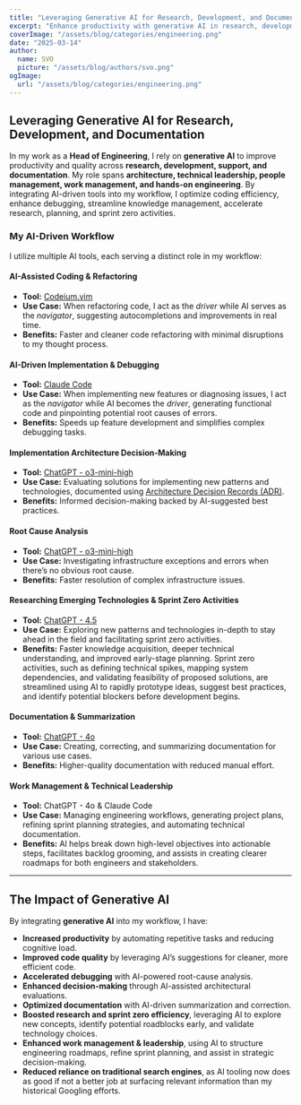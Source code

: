 ```yaml
---
title: "Leveraging Generative AI for Research, Development, and Documentation"
excerpt: "Enhance productivity with generative AI in research, development, and documentation. From AI-assisted coding and debugging to architectural decisions and sprint planning, this structured approach streamlines workflows and improves efficiency."
coverImage: "/assets/blog/categories/engineering.png"
date: "2025-03-14"
author:
  name: SVO
  picture: "/assets/blog/authors/svo.png"
ogImage:
  url: "/assets/blog/categories/engineering.png"
---
```


## Leveraging Generative AI for Research, Development, and Documentation

In my work as a **Head of Engineering**, I rely on **generative AI** to improve productivity and quality across **research, development, support, and documentation**. My role spans **architecture, technical leadership, people management, work management, and hands-on engineering**. By integrating AI-driven tools into my workflow, I optimize coding efficiency, enhance debugging, streamline knowledge management, accelerate research, planning, and sprint zero activities.

### My AI-Driven Workflow

I utilize multiple AI tools, each serving a distinct role in my workflow:

#### **AI-Assisted Coding & Refactoring**

- **Tool:** [Codeium.vim](https://github.com/Exafunction/codeium.vim)
- **Use Case:** When refactoring code, I act as the _driver_ while AI serves as the _navigator_, suggesting autocompletions and improvements in real time.
- **Benefits:** Faster and cleaner code refactoring with minimal disruptions to my thought process.

#### **AI-Driven Implementation & Debugging**

- **Tool:** [Claude Code](https://docs.anthropic.com/en/docs/agents-and-tools/claude-code/overview)
- **Use Case:** When implementing new features or diagnosing issues, I act as the _navigator_ while AI becomes the _driver_, generating functional code and pinpointing potential root causes of errors.
- **Benefits:** Speeds up feature development and simplifies complex debugging tasks.

#### **Implementation Architecture Decision-Making**

- **Tool:** [ChatGPT - o3-mini-high](https://openai.com/index/chatgpt/)
- **Use Case:** Evaluating solutions for implementing new patterns and technologies, documented using [Architecture Decision Records (ADR)](https://cognitect.com/blog/2011/11/15/documenting-architecture-decisions).
- **Benefits:** Informed decision-making backed by AI-suggested best practices.

#### **Root Cause Analysis**

- **Tool:** [ChatGPT - o3-mini-high](https://openai.com/index/chatgpt/)
- **Use Case:** Investigating infrastructure exceptions and errors when there’s no obvious root cause.
- **Benefits:** Faster resolution of complex infrastructure issues.

#### **Researching Emerging Technologies & Sprint Zero Activities**

- **Tool:** [ChatGPT - 4.5](https://openai.com/index/chatgpt/)
- **Use Case:** Exploring new patterns and technologies in-depth to stay ahead in the field and facilitating sprint zero activities.
- **Benefits:** Faster knowledge acquisition, deeper technical understanding, and improved early-stage planning. Sprint zero activities, such as defining technical spikes, mapping system dependencies, and validating feasibility of proposed solutions, are streamlined using AI to rapidly prototype ideas, suggest best practices, and identify potential blockers before development begins.

#### **Documentation & Summarization**

- **Tool:** [ChatGPT - 4o](https://openai.com/index/chatgpt/)
- **Use Case:** Creating, correcting, and summarizing documentation for various use cases.
- **Benefits:** Higher-quality documentation with reduced manual effort.

#### **Work Management & Technical Leadership**

- **Tool:** ChatGPT - 4o & Claude Code
- **Use Case:** Managing engineering workflows, generating project plans, refining sprint planning strategies, and automating technical documentation.
- **Benefits:** AI helps break down high-level objectives into actionable steps, facilitates backlog grooming, and assists in creating clearer roadmaps for both engineers and stakeholders.

---

## The Impact of Generative AI

By integrating **generative AI** into my workflow, I have:

- **Increased productivity** by automating repetitive tasks and reducing cognitive load.
- **Improved code quality** by leveraging AI’s suggestions for cleaner, more efficient code.
- **Accelerated debugging** with AI-powered root-cause analysis.
- **Enhanced decision-making** through AI-assisted architectural evaluations.
- **Optimized documentation** with AI-driven summarization and correction.
- **Boosted research and sprint zero efficiency**, leveraging AI to explore new concepts, identify potential roadblocks early, and validate technology choices.
- **Enhanced work management & leadership**, using AI to structure engineering roadmaps, refine sprint planning, and assist in strategic decision-making.
- **Reduced reliance on traditional search engines**, as AI tooling now does as good if not a better job at surfacing relevant information than my historical Googling efforts.
